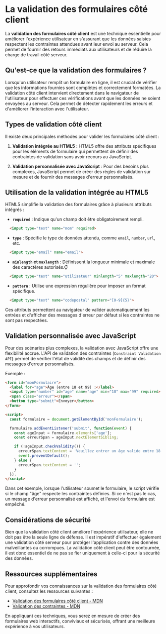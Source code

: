 # La validation des formulaires côté client

La **validation des formulaires côté client** est une technique essentielle pour améliorer l'expérience utilisateur en s'assurant que les données saisies respectent les contraintes attendues avant leur envoi au serveur. Cela permet de fournir des retours immédiats aux utilisateurs et de réduire la charge de travail côté serveur.

## Qu'est-ce que la validation des formulaires ?

Lorsqu'un utilisateur remplit un formulaire en ligne, il est crucial de vérifier que les informations fournies sont complètes et correctement formatées. La validation côté client intervient directement dans le navigateur de l'utilisateur pour effectuer ces vérifications avant que les données ne soient envoyées au serveur. Cela permet de détecter rapidement les erreurs et d'améliorer l'interaction avec l'utilisateur.

## Types de validation côté client

Il existe deux principales méthodes pour valider les formulaires côté client :

1. **Validation intégrée au HTML5** : HTML5 offre des attributs spécifiques pour les éléments de formulaire qui permettent de définir des contraintes de validation sans avoir recours au JavaScript.

2. **Validation personnalisée avec JavaScript** : Pour des besoins plus complexes, JavaScript permet de créer des règles de validation sur mesure et de fournir des messages d'erreur personnalisés.

## Utilisation de la validation intégrée au HTML5

HTML5 simplifie la validation des formulaires grâce à plusieurs attributs intégrés :

- **`required`** : Indique qu'un champ doit être obligatoirement rempli.

  
```html
  <input type="text" name="nom" required>
  ```


- **`type`** : Spécifie le type de données attendu, comme `email`, `number`, `url`, etc.

  
```html
  <input type="email" name="email">
  ```


- **`minlength` et `maxlength`** : Définissent la longueur minimale et maximale des caractères autorisés.

  
```html
  <input type="text" name="utilisateur" minlength="5" maxlength="20">
  ```


- **`pattern`** : Utilise une expression régulière pour imposer un format spécifique.

  
```html
  <input type="text" name="codepostal" pattern="[0-9]{5}">
  ```


Ces attributs permettent au navigateur de valider automatiquement les entrées et d'afficher des messages d'erreur par défaut si les contraintes ne sont pas respectées.

## Validation personnalisée avec JavaScript

Pour des scénarios plus complexes, la validation avec JavaScript offre une flexibilité accrue. L'API de validation des contraintes (`Constraint Validation API`) permet de vérifier l'état de validité des champs et de définir des messages d'erreur personnalisés.

Exemple :


```html
<form id="monFormulaire">
  <label for="age">Âge (entre 18 et 99) :</label>
  <input type="number" id="age" name="age" min="18" max="99" required>
  <span class="erreur"></span>
  <button type="submit">Envoyer</button>
</form>

<script>
  const formulaire = document.getElementById('monFormulaire');

  formulaire.addEventListener('submit', function(event) {
    const ageInput = formulaire.elements['age'];
    const erreurSpan = ageInput.nextElementSibling;

    if (!ageInput.checkValidity()) {
      erreurSpan.textContent = 'Veuillez entrer un âge valide entre 18 et 99 ans.';
      event.preventDefault();
    } else {
      erreurSpan.textContent = '';
    }
  });
</script>
```


Dans cet exemple, lorsque l'utilisateur soumet le formulaire, le script vérifie si le champ "âge" respecte les contraintes définies. Si ce n'est pas le cas, un message d'erreur personnalisé est affiché, et l'envoi du formulaire est empêché.

## Considérations de sécurité

Bien que la validation côté client améliore l'expérience utilisateur, elle ne doit pas être la seule ligne de défense. Il est impératif d'effectuer également une validation côté serveur pour protéger l'application contre des données malveillantes ou corrompues. La validation côté client peut être contournée, il est donc essentiel de ne pas se fier uniquement à celle-ci pour la sécurité des données.

## Ressources supplémentaires

Pour approfondir vos connaissances sur la validation des formulaires côté client, consultez les ressources suivantes :

- [Validation des formulaires côté client - MDN](https://developer.mozilla.org/fr/docs/Learn/Forms/Form_validation)
- [Validation des contraintes - MDN](https://developer.mozilla.org/fr/docs/Web/HTML/Constraint_validation)

En appliquant ces techniques, vous serez en mesure de créer des formulaires web interactifs, conviviaux et sécurisés, offrant une meilleure expérience à vos utilisateurs.